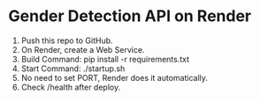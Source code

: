 # Gender Detection API on Render

1. Push this repo to GitHub.
2. On Render, create a Web Service.
3. Build Command:
   pip install -r requirements.txt
4. Start Command:
   ./startup.sh
5. No need to set PORT, Render does it automatically.
6. Check /health after deploy.

